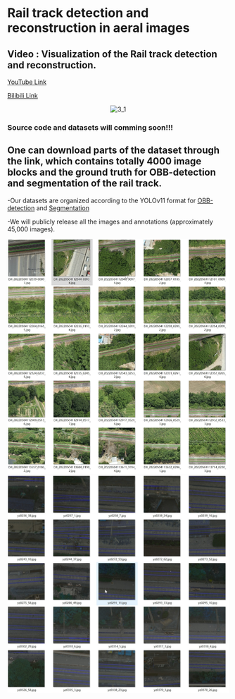 # Rail track detection and reconstruction in aeral images

## Video : Visualization of the Rail track detection and reconstruction.

[YouTube Link](https://www.youtube.com/watch?v=iy-kxUioIZw)

[Bilibili Link](https://www.bilibili.com/video/BV1XuKpeoEGo/?vd_source=64975fbfa2bf9b28bae890c59bdc16c8)

<p align="center">
  <img src="https://github.com/user-attachments/assets/b563f129-9f64-4a49-8dae-054c6b18f4ed" alt="3_1">
</p>

### Source code and datasets will comming soon!!!
## One can download parts of the dataset through the link, which contains totally 4000 image blocks and the ground truth for OBB-detection and segmentation of the rail track.

-Our datasets are organized according to the YOLOv11 format for [OBB-detection](https://docs.ultralytics.com/datasets/obb/#usage) and
[Segmentation](https://docs.ultralytics.com/datasets/segment/)

-We will publicly release all the images and annotations (approximately 45,000 images).

<p align="center">
  <img src="detect.png" alt="Detect Image" style="display: inline; margin-right: 10px;" />
  <img src="segment.png" alt="Segment Image" style="display: inline;" />
</p>









